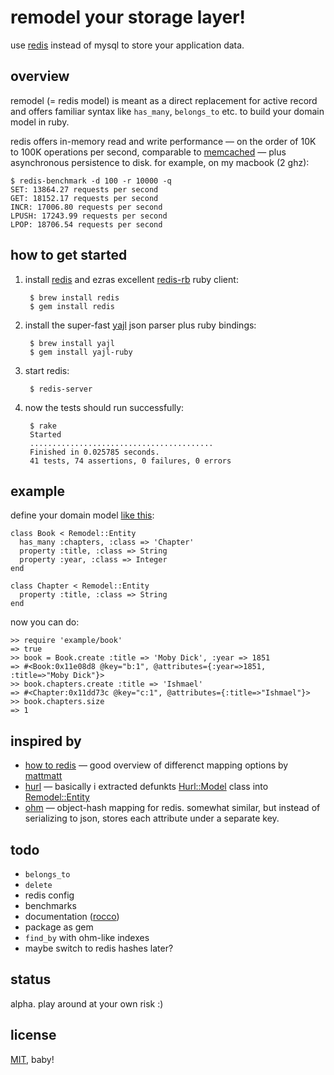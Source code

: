 # remodel your storage layer!

use [redis](http://github.com/antirez/redis) instead of mysql to store your application data.


## overview

remodel (= redis model) is meant as a direct replacement for active record and
offers familiar syntax like `has_many`, `belongs_to` etc. to build your domain model in ruby.

redis offers in-memory read and write performance &mdash; on the order of 10K to 100K 
operations per second, comparable to [memcached](http://memcached.org/) &mdash; plus asynchronous
persistence to disk. for example, on my macbook (2 ghz):

	$ redis-benchmark -d 100 -r 10000 -q
	SET: 13864.27 requests per second
	GET: 18152.17 requests per second
	INCR: 17006.80 requests per second
	LPUSH: 17243.99 requests per second
	LPOP: 18706.54 requests per second



## how to get started

1. install [redis](http://github.com/antirez/redis) and ezras excellent
[redis-rb](http://github.com/ezmobius/redis-rb) ruby client:

		$ brew install redis
		$ gem install redis

2. install the super-fast [yajl](http://github.com/lloyd/yajl) json parser
plus ruby bindings:

		$ brew install yajl
		$ gem install yajl-ruby

3. start redis:

		$ redis-server

4. now the tests should run successfully:

		$ rake
		Started
		.........................................
		Finished in 0.025785 seconds.
		41 tests, 74 assertions, 0 failures, 0 errors


## example

define your domain model [like this](http://github.com/tlossen/remodel/blob/master/example/book.rb):

	class Book < Remodel::Entity
	  has_many :chapters, :class => 'Chapter'
	  property :title, :class => String
	  property :year, :class => Integer
	end

	class Chapter < Remodel::Entity
	  property :title, :class => String
	end
	
now you can do:

	>> require 'example/book'
	=> true
	>> book = Book.create :title => 'Moby Dick', :year => 1851
	=> #<Book:0x11e08d8 @key="b:1", @attributes={:year=>1851, :title=>"Moby Dick"}>
	>> book.chapters.create :title => 'Ishmael'
	=> #<Chapter:0x11dd73c @key="c:1", @attributes={:title=>"Ishmael"}>
	>> book.chapters.size
	=> 1


## inspired by

* [how to redis](http://www.paperplanes.de/2009/10/30/how_to_redis.html)
&mdash; good overview of differenct mapping options by [mattmatt](http://github.com/mattmatt)
* [hurl](http://github.com/defunkt/hurl) &mdash; basically i extracted
defunkts [Hurl::Model](http://github.com/defunkt/hurl/blob/master/models/model.rb) class 
into [Remodel::Entity](http://github.com/tlossen/remodel/blob/master/lib/remodel/entity.rb)
* [ohm](http://github.com/soveran/ohm) &mdash; object-hash mapping for redis. 
somewhat similar, but instead of serializing to json, stores each attribute under a separate key.


## todo

* `belongs_to`
* `delete`
* redis config
* benchmarks
* documentation ([rocco](http://github.com/rtomayko/rocco))
* package as gem
* `find_by` with ohm-like indexes
* maybe switch to redis hashes later?


## status

alpha. play around at your own risk :)


## license

[MIT](http://github.com/tlossen/remodel/raw/master/LICENSE), baby!